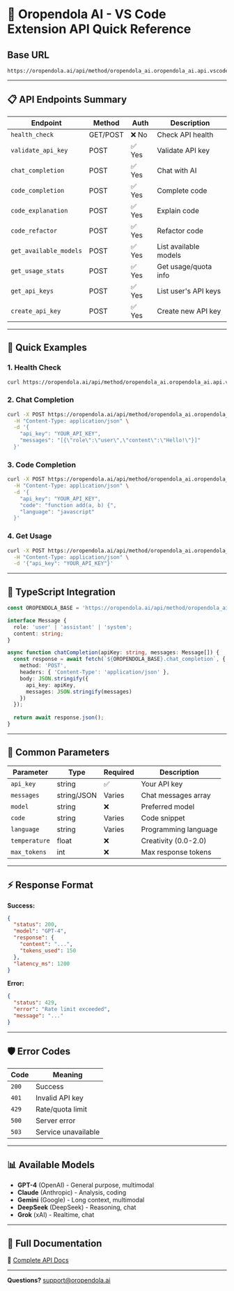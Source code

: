 # 🚀 Oropendola AI - VS Code Extension API Quick Reference

## Base URL
```
https://oropendola.ai/api/method/oropendola_ai.oropendola_ai.api.vscode_extension.
```

---

## 📋 API Endpoints Summary

| Endpoint | Method | Auth | Description |
|----------|--------|------|-------------|
| `health_check` | GET/POST | ❌ No | Check API health |
| `validate_api_key` | POST | ✅ Yes | Validate API key |
| `chat_completion` | POST | ✅ Yes | Chat with AI |
| `code_completion` | POST | ✅ Yes | Complete code |
| `code_explanation` | POST | ✅ Yes | Explain code |
| `code_refactor` | POST | ✅ Yes | Refactor code |
| `get_available_models` | POST | ✅ Yes | List available models |
| `get_usage_stats` | POST | ✅ Yes | Get usage/quota info |
| `get_api_keys` | POST | ✅ Yes | List user's API keys |
| `create_api_key` | POST | ✅ Yes | Create new API key |

---

## 🔑 Quick Examples

### 1. Health Check
```bash
curl https://oropendola.ai/api/method/oropendola_ai.oropendola_ai.api.vscode_extension.health_check
```

### 2. Chat Completion
```bash
curl -X POST https://oropendola.ai/api/method/oropendola_ai.oropendola_ai.api.vscode_extension.chat_completion \
  -H "Content-Type: application/json" \
  -d '{
    "api_key": "YOUR_API_KEY",
    "messages": "[{\"role\":\"user\",\"content\":\"Hello!\"}]"
  }'
```

### 3. Code Completion
```bash
curl -X POST https://oropendola.ai/api/method/oropendola_ai.oropendola_ai.api.vscode_extension.code_completion \
  -H "Content-Type: application/json" \
  -d '{
    "api_key": "YOUR_API_KEY",
    "code": "function add(a, b) {",
    "language": "javascript"
  }'
```

### 4. Get Usage
```bash
curl -X POST https://oropendola.ai/api/method/oropendola_ai.oropendola_ai.api.vscode_extension.get_usage_stats \
  -H "Content-Type: application/json" \
  -d '{"api_key": "YOUR_API_KEY"}'
```

---

## 📝 TypeScript Integration

```typescript
const OROPENDOLA_BASE = 'https://oropendola.ai/api/method/oropendola_ai.oropendola_ai.api.vscode_extension';

interface Message {
  role: 'user' | 'assistant' | 'system';
  content: string;
}

async function chatCompletion(apiKey: string, messages: Message[]) {
  const response = await fetch(`${OROPENDOLA_BASE}.chat_completion`, {
    method: 'POST',
    headers: { 'Content-Type': 'application/json' },
    body: JSON.stringify({
      api_key: apiKey,
      messages: JSON.stringify(messages)
    })
  });
  
  return await response.json();
}
```

---

## 🎯 Common Parameters

| Parameter | Type | Required | Description |
|-----------|------|----------|-------------|
| `api_key` | string | ✅ | Your API key |
| `messages` | string/JSON | Varies | Chat messages array |
| `model` | string | ❌ | Preferred model |
| `code` | string | Varies | Code snippet |
| `language` | string | Varies | Programming language |
| `temperature` | float | ❌ | Creativity (0.0-2.0) |
| `max_tokens` | int | ❌ | Max response tokens |

---

## ⚡ Response Format

**Success:**
```json
{
  "status": 200,
  "model": "GPT-4",
  "response": {
    "content": "...",
    "tokens_used": 150
  },
  "latency_ms": 1200
}
```

**Error:**
```json
{
  "status": 429,
  "error": "Rate limit exceeded",
  "message": "..."
}
```

---

## 🛡️ Error Codes

| Code | Meaning |
|------|---------|
| `200` | Success |
| `401` | Invalid API key |
| `429` | Rate/quota limit |
| `500` | Server error |
| `503` | Service unavailable |

---

## 📊 Available Models

- **GPT-4** (OpenAI) - General purpose, multimodal
- **Claude** (Anthropic) - Analysis, coding
- **Gemini** (Google) - Long context, multimodal
- **DeepSeek** (DeepSeek) - Reasoning, chat
- **Grok** (xAI) - Realtime, chat

---

## 🔗 Full Documentation

📖 [Complete API Docs](./VSCODE_EXTENSION_API.md)

---

**Questions?** support@oropendola.ai
